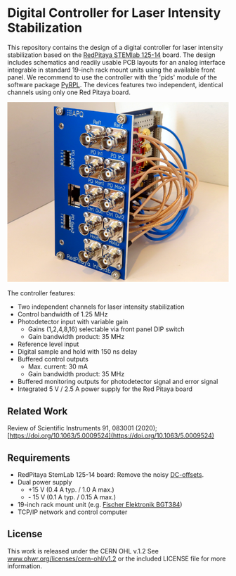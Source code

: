 Digital Controller for Laser Intensity Stabilization
===================
This repository contains the design of a digital controller for laser intensity stabilization based on the [RedPitaya STEMlab 125-14](https://www.redpitaya.com/f130/STEMlab-board) board. The design includes schematics and readily usable PCB layouts for an analog interface integrable in standard 19-inch rack mount units using the available front panel. We recommend to use the controller with the 'pids' module of the software package [PyRPL](https://github.com/lneuhaus/pyrpl). The devices features two independent, identical channels using only one Red Pitaya board.

![RedPitaya_Lockbox](images/intstab.png)



The controller features:

- Two independent channels for laser intensity stabilization
- Control bandwidth of 1.25 MHz
- Photodetector input with variable gain
  - Gains (1,2,4,8,16) selectable via front panel DIP switch 
  - Gain bandwidth product: 35 MHz
- Reference level input
- Digital sample and hold with 150 ns delay
- Buffered control outputs
  - Max. current: 30 mA
  - Gain bandwidth product: 35 MHz
- Buffered monitoring outputs for photodetector signal and error signal
- Integrated 5 V / 2.5 A power supply for the Red Pitaya board

Related Work
--------------------
Review of Scientific Instruments 91, 083001 (2020); [https://doi.org/10.1063/5.0009524](https://doi.org/10.1063/5.0009524)


Requirements
--------------
- RedPitaya StemLab 125-14 board: Remove the noisy [DC-offsets](https://ln1985blog.wordpress.com/2016/02/07/red-pitaya-dac-performance/).
- Dual power supply
   - +15 V (0.4 A typ. / 1.0 A max.)
   - \- 15 V (0.1 A typ. / 0.15 A max.)
- 19-inch rack mount unit (e.g. [Fischer Elektronik BGT384](https://www.fischerelektronik.de/web_fischer/en_GB/cases/N05.1/19%22%20subracks/$catalogue/fischerData/PR/BGT384_180/search.xhtml))
- TCP/IP network and control computer


License
-------
This work is released under the CERN OHL v.1.2
See www.ohwr.org/licenses/cern-ohl/v1.2 or the included LICENSE file for more information.